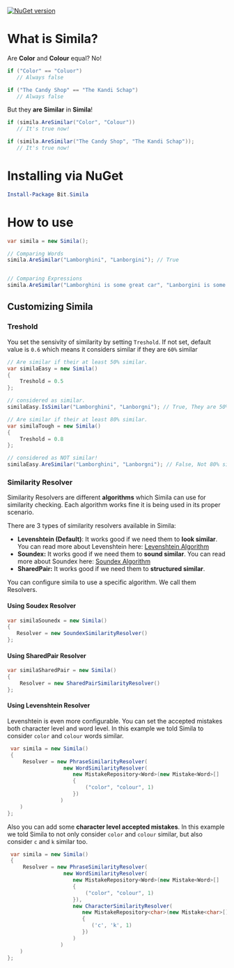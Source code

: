 [![NuGet version](https://badge.fury.io/nu/Bit.Simila.svg)](https://badge.fury.io/nu/Bit.Simila)

# What is Simila?
Are **Color** and **Colour** equal? No!

```c#
if ("Color" == "Coluor")
   // Always false

if ("The Candy Shop" == "The Kandi Schap")
   // Always false
```

But they **are Similar** in **Simila**!

```c#
if (simila.AreSimilar("Color", "Colour"))
   // It's true now!

if (simila.AreSimilar("The Candy Shop", "The Kandi Schap"));
   // It's true now!
```

# Installing via NuGet
```powershell
Install-Package Bit.Simila
```
# How to use
```c#
var simila = new Simila();

// Comparing Words
simila.AreSimilar("Lamborghini", "Lanborgini"); // True


// Comparing Expressions
simila.AreSimilar("Lamborghini is some great car", "Lanborgini is some graet kar"); // True
```
## Customizing Simila 

### **Treshold**
You set the sensivity of similarity by setting `Treshold`. If not set, default value is `0.6` which means it considers similar if they are `60%` similar

```c#
// Are similar if their at least 50% similar.
var similaEasy = new Simila()
{
    Treshold = 0.5 
};

// considered as similar.
similaEasy.IsSimilar("Lamborghini", "Lanborgni"); // True, They are 50% similar.

// Are similar if their at least 80% similar.
var similaTough = new Simila() 
{ 
    Treshold = 0.8 
};

// considered as NOT similar!
similaEasy.AreSimilar("Lamborghini", "Lanborgni"); // False, Not 80% similar.
```

### Similarity Resolver
Similarity Resolvers are different **algorithms** which Simila can use for similarity checking. 
Each algorithm works fine it is being used in its proper scenario.

There are 3 types of similarity resolvers available in Simila:
 - **Levenshtein (Default)**: It works good if we need them to **look similar**. You can read more about Levenshtein here: [Levenshtein Algorithm](https://en.wikipedia.org/wiki/Levenshtein_distance)
 - **Soundex:** It works good if we need them to **sound similar**. You can read more about Soundex here: [Soundex Algorithm](https://en.wikipedia.org/wiki/Soundex)
 - **SharedPair:** It works good if we need them to **structured similar**.
 
 You can configure simila to use a specific algorithm. We call them Resolvers.
 
 #### Using Soudex Resolver
 ```c#
var similaSounedx = new Simila()
{
    Resolver = new SoundexSimilarityResolver()
};
```

#### Using SharedPair Resolver
```c#
var similaSharedPair = new Simila()
{
    Resolver = new SharedPairSimilarityResolver()
};
```

#### Using Levenshtein Resolver
Levenshtein is even more configurable. You can set the accepted mistakes both character level and word level.
In this example we told Simila to consider `color` and `colour` words similar.
```c#
 var simila = new Simila()
 {
     Resolver = new PhraseSimilarityResolver(
                  new WordSimilarityResolver(
                     new MistakeRepository<Word>(new Mistake<Word>[]
                     {
                         ("color", "colour", 1)
                     })
                 )
    )
};
```

Also you can add some **character level accepted mistakes**.
In this example we told Simila to not only consider `color` and `colour` similar, but also consider `c` and `k` similar too.

```c#
 var simila = new Simila()
 {
     Resolver = new PhraseSimilarityResolver(
                  new WordSimilarityResolver(
                     new MistakeRepository<Word>(new Mistake<Word>[]
                     {
                         ("color", "colour", 1)
                     }),
                     new CharacterSimilarityResolver(
                        new MistakeRepository<char>(new Mistake<char>[]
                        {
                           ('c', 'k', 1)
                        })
                     )
                 )
    )
};
```
